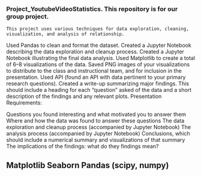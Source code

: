 ### Project_YoutubeVideoStatistics. This repository is for our group project. 

    This project uses various techniques for data exploration, cleaning, visualization, and analysis of relationship.
    
Used Pandas to clean and format the dataset.
Created a Jupyter Notebook describing the data exploration and cleanup process.
Created a Jupyter Notebook illustrating the final data analysis.
Used Matplotlib to create a total of 6–8 visualizations of the data.
Saved PNG images of your visualizations to distribute to the class and instructional team, and for inclusion in the presentation.
Used API (found an API with data pertinent to your primary research questions).
Created a write-up summarizing major findings. This should include a heading for each “question” asked of the data and
a short description of the findings and any relevant plots.
Presentation Requirements:

Questions you found interesting and what motivated you to answer them
Where and how the data was found to answer these questions
The data exploration and cleanup process (accompanied by Jupyter Notebook)
The analysis process (accompanied by Jupyter Notebook)
Conclusions, which should include a numerical summary and visualizations of that summary
The implications of the findings: what do they findings mean?

## Matplotlib Seaborn Pandas (scipy, numpy)
